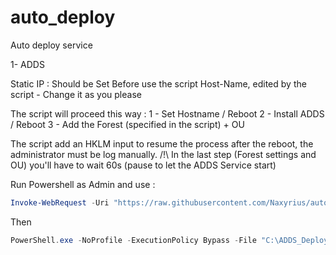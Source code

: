 # auto_deploy
Auto deploy service 


1- ADDS

Static IP : Should be Set Before use the script Host-Name, edited by the script - Change it as you please

The script will proceed this way : 1 - Set Hostname / Reboot 
                                     2 - Install ADDS / Reboot 
                                       3 - Add the Forest (specified in the script) + OU

The script add an HKLM input to resume the process after the reboot, the administrator must be log manually.
/!\ In the last step (Forest settings and OU) you'll have to wait 60s (pause to let the ADDS Service start)

Run Powershell as Admin and use :
``` Powershell
Invoke-WebRequest -Uri "https://raw.githubusercontent.com/Naxyrius/auto_deploy/refs/heads/main/ADDS_Deploy_HKLM_Version.ps1" -OutFile "C:\ADDS_Deploy_HKLM_Version.ps1"
```

Then 

```Powershell 
PowerShell.exe -NoProfile -ExecutionPolicy Bypass -File "C:\ADDS_Deploy_HKLM_Version.ps1"
```
